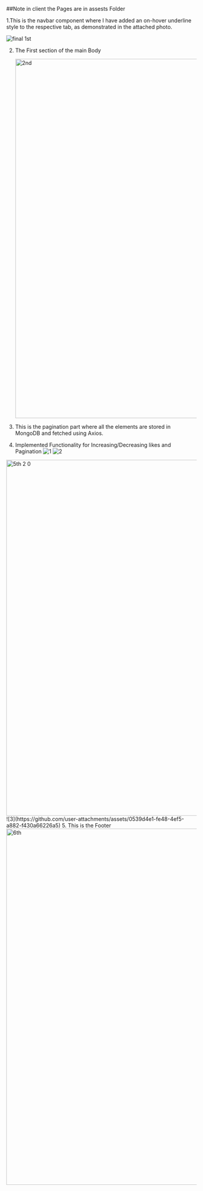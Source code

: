 ##Note in client the Pages are in assests Folder

1.This is the navbar component where I have added an on-hover underline style to the respective tab, as demonstrated in the attached photo.

![final 1st](https://github.com/user-attachments/assets/3044b2b8-bbce-4a28-b7a3-b56a78c0cefc)

2. The First section of the main Body

   <img width="949" alt="2nd" src="https://github.com/user-attachments/assets/c69846f1-a25b-4886-bc59-2e0226a5f109">

3. This is the pagination part where all the elements are stored in MongoDB and fetched using Axios.
4. Implemented Functionality for Increasing/Decreasing likes and Pagination
   ![1](https://github.com/user-attachments/assets/45ba3dae-9023-4ef4-8fed-daa4a854bc42)
![2](https://github.com/user-attachments/assets/593f67f3-5c98-4dd4-8a78-0263c3eb54b4)
<img width="940" alt="5th 2 0" src="https://github.com/user-attachments/assets/973a7d67-1ccd-48a4-968b-824128623c7b">
![3](https://github.com/user-attachments/assets/0539d4e1-fe48-4ef5-a882-f430a66226a5)
5. This is the Footer
   <img width="941" alt="6th " src="https://github.com/user-attachments/assets/a92e6a6f-676d-482b-bbdc-03f0bf8cdb04">
